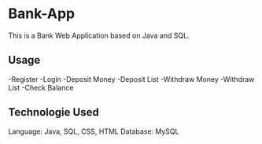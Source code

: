 # Bank-App

This is a Bank Web Application based on Java and SQL.

##

## Usage

-Register
-Login
-Deposit Money
-Deposit List
-Withdraw Money
-Withdraw List
-Check Balance

## Technologie Used
Language: Java, SQL, CSS, HTML
Database: MySQL



